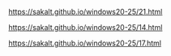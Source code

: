 https://sakalt.github.io/windows20-25/21.html

https://sakalt.github.io/windows20-25/14.html

https://sakalt.github.io/windows20-25/17.html
